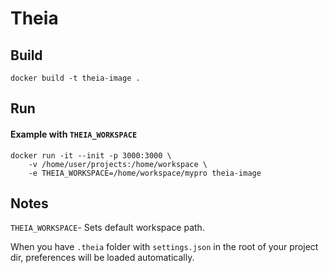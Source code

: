 # Theia

## Build

`docker build -t theia-image .`

## Run
#### Example with `THEIA_WORKSPACE`
```
docker run -it --init -p 3000:3000 \
    -v /home/user/projects:/home/workspace \
    -e THEIA_WORKSPACE=/home/workspace/mypro theia-image
```

## Notes
`THEIA_WORKSPACE`- Sets default workspace path.

When you have `.theia` folder with `settings.json` in the root of your project dir, preferences will be loaded automatically.
